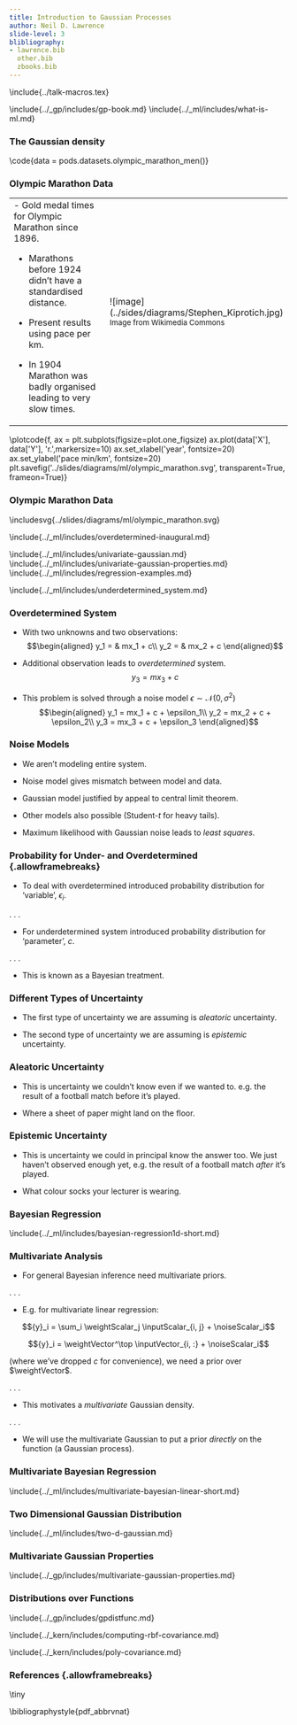 ```yaml
---
title: Introduction to Gaussian Processes
author: Neil D. Lawrence
slide-level: 3
blibliography: 
- lawrence.bib
  other.bib
  zbooks.bib
---
```


<!-- To compile -->

\include{../talk-macros.tex}

\include{../_gp/includes/gp-book.md}
\include{../_ml/includes/what-is-ml.md}

### The Gaussian density


\code{data = pods.datasets.olympic_marathon_men()}




### Olympic Marathon Data

<table>
<tr><td>
-   Gold medal times for Olympic Marathon since 1896.

-   Marathons before 1924 didn’t have a standardised distance.

-   Present results using pace per km.

-   In 1904 Marathon was badly organised leading to very slow times.
</td><td width="30%">
![image](../sides/diagrams/Stephen_Kiprotich.jpg)
<small>Image from Wikimedia Commons <http://bit.ly/16kMKHQ></small>
</td></tr>
</table>

\plotcode{f, ax = plt.subplots(figsize=plot.one_figsize)
ax.plot(data['X'], data['Y'], 'r.',markersize=10)
ax.set_xlabel('year', fontsize=20)
ax.set_ylabel('pace min/km', fontsize=20)
plt.savefig('../slides/diagrams/ml/olympic_marathon.svg', transparent=True, frameon=True)}


### Olympic Marathon Data

\includesvg{../slides/diagrams/ml/olympic_marathon.svg}

\include{../_ml/includes/overdetermined-inaugural.md}

\include{../_ml/includes/univariate-gaussian.md}
\include{../_ml/includes/univariate-gaussian-properties.md}
\include{../_ml/includes/regression-examples.md}

\include{../_ml/includes/underdetermined_system.md}

### Overdetermined System

-   With two unknowns and two observations: 
    $$\begin{aligned}
          y_1 = & mx_1 + c\\
          y_2 = & mx_2 + c
        \end{aligned}$$

-   Additional observation leads to *overdetermined* system.
    $$y_3 =  mx_3 + c$$

-   This problem is solved through a noise model
    $\epsilon \sim \mathcal{N}(0,\sigma^2)$ $$\begin{aligned}
          y_1 = mx_1 + c + \epsilon_1\\
          y_2 = mx_2 + c + \epsilon_2\\
          y_3 = mx_3 + c + \epsilon_3
        \end{aligned}$$

### Noise Models

-   We aren’t modeling entire system.

-   Noise model gives mismatch between model and data.

-   Gaussian model justified by appeal to central limit theorem.

-   Other models also possible (Student-$t$ for heavy tails).

-   Maximum likelihood with Gaussian noise leads to *least squares*.

### Probability for Under- and Overdetermined {.allowframebreaks}

-   To deal with overdetermined introduced probability distribution for
    ‘variable’, ${\epsilon}_i$.

. . .

-   For underdetermined system introduced probability distribution for
    ‘parameter’, $c$.

. . .

-   This is known as a Bayesian treatment.

### Different Types of Uncertainty

-   The first type of uncertainty we are assuming is
    *aleatoric* uncertainty.

-   The second type of uncertainty we are assuming is
    *epistemic* uncertainty.

### Aleatoric Uncertainty

-   This is uncertainty we couldn’t know even if we wanted to. e.g. the
    result of a football match before it’s played.

-   Where a sheet of paper might land on the floor.

### Epistemic Uncertainty

-   This is uncertainty we could in principal know the answer too. We
    just haven’t observed enough yet, e.g. the result of a football
    match *after* it’s played.

-   What colour socks your lecturer is wearing.

### Bayesian Regression

\include{../_ml/includes/bayesian-regression1d-short.md}


### Multivariate Analysis

-   For general Bayesian inference need multivariate priors.

. . .

-   E.g. for multivariate linear regression:

$${y}_i = \sum_i \weightScalar_j \inputScalar_{i, j} + \noiseScalar_i$$

$${y}_i = \weightVector^\top \inputVector_{i, :} + \noiseScalar_i$$

(where we’ve dropped $c$ for convenience), we need a prior over
$\weightVector$.

. . .

-   This motivates a *multivariate* Gaussian density.

. . .

-   We will use the multivariate Gaussian to put a prior *directly* on
    the function (a Gaussian process).

### Multivariate Bayesian Regression

\include{../_ml/includes/multivariate-bayesian-linear-short.md}

### Two Dimensional Gaussian Distribution

\include{../_ml/includes/two-d-gaussian.md}

### Multivariate Gaussian Properties

<!-- Also a version of this under ../_ml/-->
\include{../_gp/includes/multivariate-gaussian-properties.md}

### Distributions over Functions

\include{../_gp/includes/gpdistfunc.md}

\include{../_kern/includes/computing-rbf-covariance.md}

\include{../_kern/includes/poly-covariance.md}



### References {.allowframebreaks}

\tiny

\bibliographystyle{pdf_abbrvnat}


